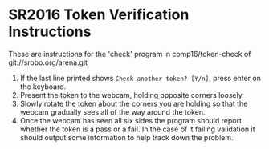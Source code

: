# SR2016 Token Verification Instructions

These are instructions for the 'check' program in comp16/token-check of git://srobo.org/arena.git

1. If the last line printed shows `Check another token? [Y/n]`, press enter on the keyboard.
1. Present the token to the webcam, holding opposite corners loosely.
1. Slowly rotate the token about the corners you are holding so that the webcam gradually sees all of the way around the token.
1. Once the webcam has seen all six sides the program should report whether the token is a pass or a fail. In the case of it failing validation it should output some information to help track down the problem.
